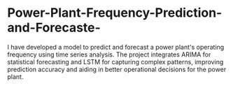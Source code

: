 # Power-Plant-Frequency-Prediction-and-Forecaste-
I have developed a model to predict and forecast a power plant's operating frequency using time series analysis. The project integrates ARIMA for statistical forecasting and LSTM for capturing complex patterns, improving prediction accuracy and aiding in better operational decisions for the power plant.
